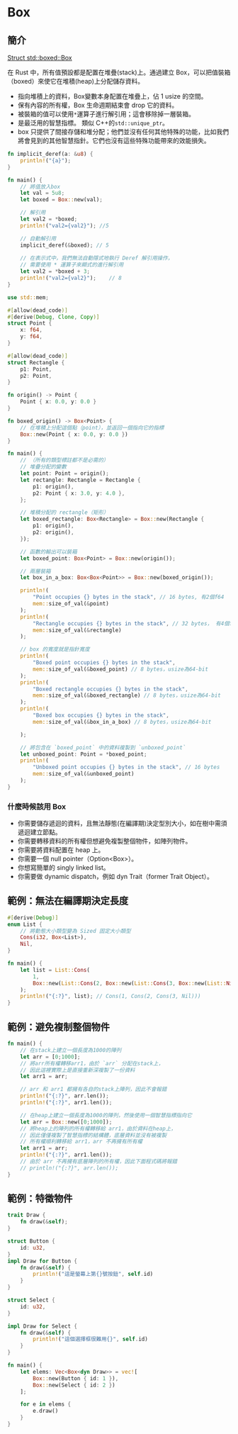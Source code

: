 # Box

## 簡介

[Struct std::boxed::Box](https://doc.rust-lang.org/std/boxed/struct.Box.html)

在 Rust 中，所有值預設都是配置在堆疊(stack)上。通過建立 Box，可以把值裝箱（boxed）來使它在堆積(heap)上分配儲存資料。

* 指向堆積上的資料，Box變數本身配置在堆疊上，佔 1 usize 的空間。
* 保有內容的所有權，Box 生命週期結束會 drop 它的資料。
* 被裝箱的值可以使用`*`運算子進行解引用；這會移除掉一層裝箱。
* 是最泛用的智慧指標。 類似 C++的`std::unique_ptr`。
* box 只提供了間接存儲和堆分配；他們並沒有任何其他特殊的功能，比如我們將會見到的其他智慧指針。它們也沒有這些特殊功能帶來的效能損失。

```rust
fn implicit_deref(a: &u8) {
    println!("{a}");
}

fn main() {
    // 將值放入box
    let val = 5u8;
    let boxed = Box::new(val);

    // 解引用
    let val2 = *boxed;
    println!("val2={val2}"); //5

    // 自動解引用
    implicit_deref(&boxed); // 5
    
    // 在表示式中，我們無法自動隱式地執行 Deref 解引用操作，
    // 需要使用 * 運算子來顯式的進行解引用
    let val2 = *boxed + 3;
    println!("val2={val2}");    // 8
}
```

```rust
use std::mem;

#[allow(dead_code)]
#[derive(Debug, Clone, Copy)]
struct Point {
    x: f64,
    y: f64,
}

#[allow(dead_code)]
struct Rectangle {
    p1: Point,
    p2: Point,
}

fn origin() -> Point {
    Point { x: 0.0, y: 0.0 }
}

fn boxed_origin() -> Box<Point> {
    // 在堆積上分配這個點（point），並返回一個指向它的指標
    Box::new(Point { x: 0.0, y: 0.0 })
}

fn main() {
    // （所有的類型標註都不是必需的）
    // 堆疊分配的變數
    let point: Point = origin();
    let rectangle: Rectangle = Rectangle {
        p1: origin(),
        p2: Point { x: 3.0, y: 4.0 },
    };

    // 堆積分配的 rectangle（矩形）
    let boxed_rectangle: Box<Rectangle> = Box::new(Rectangle {
        p1: origin(),
        p2: origin(),
    });

    // 函數的輸出可以裝箱
    let boxed_point: Box<Point> = Box::new(origin());

    // 兩層裝箱
    let box_in_a_box: Box<Box<Point>> = Box::new(boxed_origin());

    println!(
        "Point occupies {} bytes in the stack", // 16 bytes, 有2個f64
        mem::size_of_val(&point)
    );
    println!(
        "Rectangle occupies {} bytes in the stack", // 32 bytes， 有4個f64
        mem::size_of_val(&rectangle)    
    );

    // box 的寬度就是指針寬度
    println!(
        "Boxed point occupies {} bytes in the stack",   
        mem::size_of_val(&boxed_point) // 8 bytes，usize為64-bit
    );
    println!(
        "Boxed rectangle occupies {} bytes in the stack", 
        mem::size_of_val(&boxed_rectangle) // 8 bytes，usize為64-bit
    );
    println!(
        "Boxed box occupies {} bytes in the stack", 
        mem::size_of_val(&box_in_a_box) // 8 bytes，usize為64-bit

    );

    // 將包含在 `boxed_point` 中的資料複製到 `unboxed_point`
    let unboxed_point: Point = *boxed_point;
    println!(
        "Unboxed point occupies {} bytes in the stack", // 16 bytes
        mem::size_of_val(&unboxed_point)
    );
}

```

### 什麼時候該用 Box

* 你需要儲存遞迴的資料，且無法靜態(在編譯期)決定型別大小，如在樹中需須遞迴建立節點。
* 你需要轉移資料的所有權但想避免複製整個物件，如陣列物件。
* 你需要將資料配置在 heap 上。
* 你需要一個 null pointer（Option\<Box>）。
* 你想寫簡單的 singly linked list。
* 你需要做 dynamic dispatch，例如 dyn Trait（former Trait Object）。

## 範例：無法在編譯期決定長度

```rust
#[derive(Debug)]
enum List {
    // 將動態大小類型變為 Sized 固定大小類型
    Cons(i32, Box<List>),
    Nil,
}

fn main() {
    let list = List::Cons(
        1,
        Box::new(List::Cons(2, Box::new(List::Cons(3, Box::new(List::Nil))))),
    );
    println!("{:?}", list); // Cons(1, Cons(2, Cons(3, Nil)))
}
```

## 範例：避免複制整個物件

```rust
fn main() {
    // 在stack上建立一個長度為1000的陣列
    let arr = [0;1000];
    // 將arr所有權轉移arr1，由於 `arr` 分配在stack上，
    // 因此這裡實際上是直接重新深複製了一份資料
    let arr1 = arr;

    // arr 和 arr1 都擁有各自的stack上陣列，因此不會報錯
    println!("{:?}", arr.len());
    println!("{:?}", arr1.len());

    // 在heap上建立一個長度為1000的陣列，然後使用一個智慧指標指向它
    let arr = Box::new([0;1000]);
    // 將heap上的陣列的所有權轉移給 arr1，由於資料在heap上，
    // 因此僅僅複製了智慧指標的結構體，底層資料並沒有被複製
    // 所有權順利轉移給 arr1，arr 不再擁有所有權
    let arr1 = arr;
    println!("{:?}", arr1.len());
    // 由於 arr 不再擁有底層陣列的所有權，因此下面程式碼將報錯
    // println!("{:?}", arr.len());
}
```

## 範例：特徵物件

```rust
trait Draw {
    fn draw(&self);
}

struct Button {
    id: u32,
}
impl Draw for Button {
    fn draw(&self) {
        println!("這是螢幕上第{}號按鈕", self.id)
    }
}

struct Select {
    id: u32,
}

impl Draw for Select {
    fn draw(&self) {
        println!("這個選擇框很難用{}", self.id)
    }
}

fn main() {
    let elems: Vec<Box<dyn Draw>> = vec![
        Box::new(Button { id: 1 }), 
        Box::new(Select { id: 2 })
    ];

    for e in elems {
        e.draw()
    }
}
```
